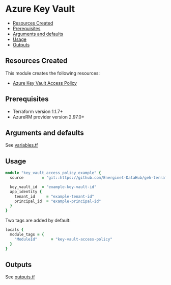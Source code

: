 # Azure Key Vault

- [Resources Created](#resources-created)
- [Prerequisites](#prerequisites)
- [Arguments and defaults](#arguments-and-defaults)
- [Usage](#usage)
- [Outputs](#outputs)

## Resources Created

This module creates the following resources:

- [Azure Key Vault Access Policy](https://registry.terraform.io/providers/hashicorp/azurerm/latest/docs/resources/key_vault_access_policy)

## Prerequisites

- Terraform version 1.1.7+
- AzureRM provider version 2.97.0+

## Arguments and defaults

See [variables.tf](./variables.tf)

## Usage

```ruby
module "key_vault_access_policy_example" {
  source        = "git::https://github.com/Energinet-DataHub/geh-terraform-modules.git//azure/key-vault-access-policy?ref=7.0.0"

  key_vault_id  = "example-key-vault-id"
  app_identity {
    tenant_id     = "example-tenant-id"
    principal_id  = "example-principal-id"
  }
}
```

Two tags are added by default:

```ruby
locals {
  module_tags = {
    "ModuleId"      = "key-vault-access-policy"
  }
}
```

## Outputs

See [outputs.tf](./outputs.tf)

